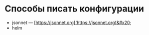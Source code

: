 # Способы писать конфигурации

* jsonnet — [https://jsonnet.org](https://jsonnet.org)&#x20;
* helm&#x20;
